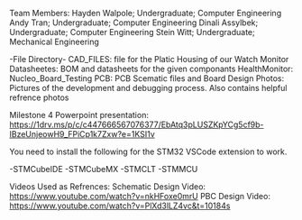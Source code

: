 Team Members:
Hayden Walpole; Undergraduate; Computer Engineering 
Andy Tran; Undergraduate; Computer Engineering 
Dinali Assylbek; Undergraduate; Computer Engineering
Stein Witt; Undergraduate; Mechanical Engineering

-File Directory-
CAD_FILES: file for the Platic Housing of our Watch Monitor
Datasheetes: BOM and datasheets for the given componants
HealthMonitor:
Nucleo_Board_Testing
PCB: PCB Scematic files and Board Design
Photos: Pictures of the development and debugging process. Also contains helpful refrence photos

Milestone 4 Powerpoint presentation: https://1drv.ms/p/c/c447666567076377/EbAtq3pLUSZKpYCg5cf9b-IBzeUnjeowH9_FPiCp1k7Zxw?e=1KSI1v

You need to install the following for the STM32 VSCode extension to work.

-STMCubeIDE
-STMCubeMX
-STMCLT
-STMMCU


Videos Used as Refrences:
Schematic Design Video: https://www.youtube.com/watch?v=nkHFoxe0mrU
PBC Design Video: https://www.youtube.com/watch?v=PlXd3lLZ4vc&t=10184s
